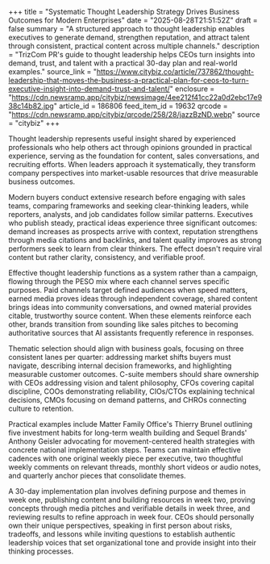 +++
title = "Systematic Thought Leadership Strategy Drives Business Outcomes for Modern Enterprises"
date = "2025-08-28T21:51:52Z"
draft = false
summary = "A structured approach to thought leadership enables executives to generate demand, strengthen reputation, and attract talent through consistent, practical content across multiple channels."
description = "TrizCom PR's guide to thought leadership helps CEOs turn insights into demand, trust, and talent with a practical 30-day plan and real-world examples."
source_link = "https://www.citybiz.co/article/737862/thought-leadership-that-moves-the-business-a-practical-plan-for-ceos-to-turn-executive-insight-into-demand-trust-and-talent/"
enclosure = "https://cdn.newsramp.app/citybiz/newsimage/4ee212f41cc22a0d2ebc17e938c14b82.jpg"
article_id = 186806
feed_item_id = 19632
qrcode = "https://cdn.newsramp.app/citybiz/qrcode/258/28/jazzBzND.webp"
source = "citybiz"
+++

<p>Thought leadership represents useful insight shared by experienced professionals who help others act through opinions grounded in practical experience, serving as the foundation for content, sales conversations, and recruiting efforts. When leaders approach it systematically, they transform company perspectives into market-usable resources that drive measurable business outcomes.</p><p>Modern buyers conduct extensive research before engaging with sales teams, comparing frameworks and seeking clear-thinking leaders, while reporters, analysts, and job candidates follow similar patterns. Executives who publish steady, practical ideas experience three significant outcomes: demand increases as prospects arrive with context, reputation strengthens through media citations and backlinks, and talent quality improves as strong performers seek to learn from clear thinkers. The effect doesn't require viral content but rather clarity, consistency, and verifiable proof.</p><p>Effective thought leadership functions as a system rather than a campaign, flowing through the PESO mix where each channel serves specific purposes. Paid channels target defined audiences when speed matters, earned media proves ideas through independent coverage, shared content brings ideas into community conversations, and owned material provides citable, trustworthy source content. When these elements reinforce each other, brands transition from sounding like sales pitches to becoming authoritative sources that AI assistants frequently reference in responses.</p><p>Thematic selection should align with business goals, focusing on three consistent lanes per quarter: addressing market shifts buyers must navigate, describing internal decision frameworks, and highlighting measurable customer outcomes. C-suite members should share ownership with CEOs addressing vision and talent philosophy, CFOs covering capital discipline, COOs demonstrating reliability, CIOs/CTOs explaining technical decisions, CMOs focusing on demand patterns, and CHROs connecting culture to retention.</p><p>Practical examples include Matter Family Office's Thierry Brunel outlining five investment habits for long-term wealth building and Sequel Brands' Anthony Geisler advocating for movement-centered health strategies with concrete national implementation steps. Teams can maintain effective cadences with one original weekly piece per executive, two thoughtful weekly comments on relevant threads, monthly short videos or audio notes, and quarterly anchor pieces that consolidate themes.</p><p>A 30-day implementation plan involves defining purpose and themes in week one, publishing content and building resources in week two, proving concepts through media pitches and verifiable details in week three, and reviewing results to refine approach in week four. CEOs should personally own their unique perspectives, speaking in first person about risks, tradeoffs, and lessons while inviting questions to establish authentic leadership voices that set organizational tone and provide insight into their thinking processes.</p>